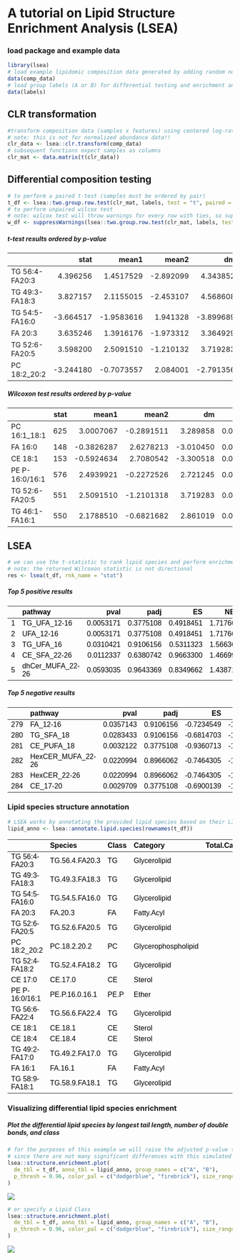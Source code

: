 A tutorial on Lipid Structure Enrichment Analysis (LSEA)
================

### load package and example data

``` r
library(lsea)
# load example lipidomic composition data generated by adding random noise to real data
data(comp_data)
# load group labels (A or B) for differential testing and enrichment analysis
data(labels)
```

## CLR transformation

``` r
#transform composition data (samples x features) using centered log-ratio transformation
# note: this is not for normalized abundance data!!
clr_data <- lsea::clr.transform(comp_data)
# subsequent functions expect samples as columns
clr_mat <- data.matrix(t(clr_data))
```

## Differential composition testing

``` r
# to perform a paired t-test (samples must be ordered by pair)
t_df <- lsea::two.group.row.test(clr_mat, labels, test = "t", paired = TRUE)
# to perform unpaired wilcox test
# note: wilcox test will throw warnings for every row with ties, so suppress those warnings
w_df <- suppressWarnings(lsea::two.group.row.test(clr_mat, labels, test = "w", paired = FALSE))
```

##### t-test results ordered by p-value

|                |      stat |      mean1 |     mean2 |        dm |    pvalue |      padj |
|:---------------|----------:|-----------:|----------:|----------:|----------:|----------:|
| TG 56:4-FA20:3 |  4.396256 |  1.4517529 | -2.892099 |  4.343852 | 0.0001654 | 0.1476720 |
| TG 49:3-FA18:3 |  3.827157 |  2.1155015 | -2.453107 |  4.568608 | 0.0007326 | 0.2358636 |
| TG 54:5-FA16:0 | -3.664517 | -1.9583616 |  1.941328 | -3.899689 | 0.0011143 | 0.2358636 |
| FA 20:3        |  3.635246 |  1.3916176 | -1.973312 |  3.364929 | 0.0012011 | 0.2358636 |
| TG 52:6-FA20:5 |  3.598200 |  2.5091510 | -1.210132 |  3.719283 | 0.0013206 | 0.2358636 |
| PC 18:2_20:2   | -3.244180 | -0.7073557 |  2.084001 | -2.791356 | 0.0032283 | 0.4616506 |

##### Wilcoxon test results ordered by p-value

|                | stat |      mean1 |      mean2 |        dm |    pvalue |      padj |
|:---------------|-----:|-----------:|-----------:|----------:|----------:|----------:|
| PC 16:1_18:1   |  625 |  3.0007067 | -0.2891511 |  3.289858 | 0.0000017 | 0.0015611 |
| FA 16:0        |  148 | -0.3826287 |  2.6278213 | -3.010450 | 0.0001078 | 0.0358698 |
| CE 18:1        |  153 | -0.5924634 |  2.7080542 | -3.300518 | 0.0001607 | 0.0358698 |
| PE P-16:0/16:1 |  576 |  2.4939921 | -0.2272526 |  2.721245 | 0.0001607 | 0.0358698 |
| TG 52:6-FA20:5 |  551 |  2.5091510 | -1.2101318 |  3.719283 | 0.0009932 | 0.1446534 |
| TG 46:1-FA16:1 |  550 |  2.1788510 | -0.6821682 |  2.861019 | 0.0010621 | 0.1446534 |

## LSEA

``` r
# we can use the t-statistic to rank lipid species and perform enrichment analysis using the GSEA algorithm
# note: the returned Wilcoxon statistic is not directional
res <- lsea(t_df, rnk_name = "stat")
```

##### Top 5 positive results

<table class=" lightable-material lightable-striped" style="color: black; font-family: &quot;Source Sans Pro&quot;, helvetica, sans-serif; margin-left: auto; margin-right: auto;">
<thead>
<tr>
<th style="text-align:left;">
</th>
<th style="text-align:left;">
pathway
</th>
<th style="text-align:right;">
pval
</th>
<th style="text-align:right;">
padj
</th>
<th style="text-align:right;">
ES
</th>
<th style="text-align:right;">
NES
</th>
</tr>
</thead>
<tbody>
<tr>
<td style="text-align:left;">
1
</td>
<td style="text-align:left;">
TG_UFA_12-16
</td>
<td style="text-align:right;">
0.0053171
</td>
<td style="text-align:right;">
0.3775108
</td>
<td style="text-align:right;">
0.4918451
</td>
<td style="text-align:right;">
1.717660
</td>
</tr>
<tr>
<td style="text-align:left;">
2
</td>
<td style="text-align:left;">
UFA_12-16
</td>
<td style="text-align:right;">
0.0053171
</td>
<td style="text-align:right;">
0.3775108
</td>
<td style="text-align:right;">
0.4918451
</td>
<td style="text-align:right;">
1.717660
</td>
</tr>
<tr>
<td style="text-align:left;">
3
</td>
<td style="text-align:left;">
TG_UFA_16
</td>
<td style="text-align:right;">
0.0310421
</td>
<td style="text-align:right;">
0.9106156
</td>
<td style="text-align:right;">
0.5311323
</td>
<td style="text-align:right;">
1.566362
</td>
</tr>
<tr>
<td style="text-align:left;">
4
</td>
<td style="text-align:left;">
CE_SFA_22-26
</td>
<td style="text-align:right;">
0.0112337
</td>
<td style="text-align:right;">
0.6380742
</td>
<td style="text-align:right;">
0.9663300
</td>
<td style="text-align:right;">
1.466998
</td>
</tr>
<tr>
<td style="text-align:left;">
5
</td>
<td style="text-align:left;">
dhCer_MUFA_22-26
</td>
<td style="text-align:right;">
0.0593035
</td>
<td style="text-align:right;">
0.9643369
</td>
<td style="text-align:right;">
0.8349662
</td>
<td style="text-align:right;">
1.438718
</td>
</tr>
</tbody>
</table>

##### Top 5 negative results

<table class=" lightable-material lightable-striped" style="color: black; font-family: &quot;Source Sans Pro&quot;, helvetica, sans-serif; margin-left: auto; margin-right: auto;">
<thead>
<tr>
<th style="text-align:left;">
</th>
<th style="text-align:left;">
pathway
</th>
<th style="text-align:right;">
pval
</th>
<th style="text-align:right;">
padj
</th>
<th style="text-align:right;">
ES
</th>
<th style="text-align:right;">
NES
</th>
</tr>
</thead>
<tbody>
<tr>
<td style="text-align:left;">
279
</td>
<td style="text-align:left;">
FA_12-16
</td>
<td style="text-align:right;">
0.0357143
</td>
<td style="text-align:right;">
0.9106156
</td>
<td style="text-align:right;">
-0.7234549
</td>
<td style="text-align:right;">
-1.554069
</td>
</tr>
<tr>
<td style="text-align:left;">
280
</td>
<td style="text-align:left;">
TG_SFA_18
</td>
<td style="text-align:right;">
0.0283433
</td>
<td style="text-align:right;">
0.9106156
</td>
<td style="text-align:right;">
-0.6814703
</td>
<td style="text-align:right;">
-1.600249
</td>
</tr>
<tr>
<td style="text-align:left;">
281
</td>
<td style="text-align:left;">
CE_PUFA_18
</td>
<td style="text-align:right;">
0.0032122
</td>
<td style="text-align:right;">
0.3775108
</td>
<td style="text-align:right;">
-0.9360713
</td>
<td style="text-align:right;">
-1.602375
</td>
</tr>
<tr>
<td style="text-align:left;">
282
</td>
<td style="text-align:left;">
HexCER_MUFA_22-26
</td>
<td style="text-align:right;">
0.0220994
</td>
<td style="text-align:right;">
0.8966062
</td>
<td style="text-align:right;">
-0.7464305
</td>
<td style="text-align:right;">
-1.603423
</td>
</tr>
<tr>
<td style="text-align:left;">
283
</td>
<td style="text-align:left;">
HexCER_22-26
</td>
<td style="text-align:right;">
0.0220994
</td>
<td style="text-align:right;">
0.8966062
</td>
<td style="text-align:right;">
-0.7464305
</td>
<td style="text-align:right;">
-1.603423
</td>
</tr>
<tr>
<td style="text-align:left;">
284
</td>
<td style="text-align:left;">
CE_17-20
</td>
<td style="text-align:right;">
0.0029709
</td>
<td style="text-align:right;">
0.3775108
</td>
<td style="text-align:right;">
-0.6900139
</td>
<td style="text-align:right;">
-1.845651
</td>
</tr>
</tbody>
</table>

### Lipid species structure annotation

``` r
# LSEA works by annotating the provided lipid species based on their LIPIDMAPS-style name
lipid_anno <- lsea::annotate.lipid.species(rownames(t_df))
```

<table class=" lightable-material lightable-striped" style="color: black; font-family: &quot;Source Sans Pro&quot;, helvetica, sans-serif; margin-left: auto; margin-right: auto;">
<thead>
<tr>
<th style="text-align:left;">
</th>
<th style="text-align:left;">
Species
</th>
<th style="text-align:left;">
Class
</th>
<th style="text-align:left;">
Category
</th>
<th style="text-align:right;">
Total.Carbons
</th>
<th style="text-align:right;">
Longest.Tail
</th>
<th style="text-align:right;">
Total.DBs
</th>
<th style="text-align:left;">
Saturation
</th>
<th style="text-align:left;">
Chain
</th>
</tr>
</thead>
<tbody>
<tr>
<td style="text-align:left;">
TG 56:4-FA20:3
</td>
<td style="text-align:left;">
TG.56.4.FA20.3
</td>
<td style="text-align:left;">
TG
</td>
<td style="text-align:left;">
Glycerolipid
</td>
<td style="text-align:right;">
56
</td>
<td style="text-align:right;">
20
</td>
<td style="text-align:right;">
4
</td>
<td style="text-align:left;">
PUFA
</td>
<td style="text-align:left;">
LCFA
</td>
</tr>
<tr>
<td style="text-align:left;">
TG 49:3-FA18:3
</td>
<td style="text-align:left;">
TG.49.3.FA18.3
</td>
<td style="text-align:left;">
TG
</td>
<td style="text-align:left;">
Glycerolipid
</td>
<td style="text-align:right;">
49
</td>
<td style="text-align:right;">
18
</td>
<td style="text-align:right;">
3
</td>
<td style="text-align:left;">
PUFA
</td>
<td style="text-align:left;">
LCFA
</td>
</tr>
<tr>
<td style="text-align:left;">
TG 54:5-FA16:0
</td>
<td style="text-align:left;">
TG.54.5.FA16.0
</td>
<td style="text-align:left;">
TG
</td>
<td style="text-align:left;">
Glycerolipid
</td>
<td style="text-align:right;">
54
</td>
<td style="text-align:right;">
16
</td>
<td style="text-align:right;">
5
</td>
<td style="text-align:left;">
PUFA
</td>
<td style="text-align:left;">
LCFA
</td>
</tr>
<tr>
<td style="text-align:left;">
FA 20:3
</td>
<td style="text-align:left;">
FA.20.3
</td>
<td style="text-align:left;">
FA
</td>
<td style="text-align:left;">
Fatty.Acyl
</td>
<td style="text-align:right;">
20
</td>
<td style="text-align:right;">
20
</td>
<td style="text-align:right;">
3
</td>
<td style="text-align:left;">
PUFA
</td>
<td style="text-align:left;">
LCFA
</td>
</tr>
<tr>
<td style="text-align:left;">
TG 52:6-FA20:5
</td>
<td style="text-align:left;">
TG.52.6.FA20.5
</td>
<td style="text-align:left;">
TG
</td>
<td style="text-align:left;">
Glycerolipid
</td>
<td style="text-align:right;">
52
</td>
<td style="text-align:right;">
20
</td>
<td style="text-align:right;">
6
</td>
<td style="text-align:left;">
PUFA
</td>
<td style="text-align:left;">
LCFA
</td>
</tr>
<tr>
<td style="text-align:left;">
PC 18:2_20:2
</td>
<td style="text-align:left;">
PC.18.2.20.2
</td>
<td style="text-align:left;">
PC
</td>
<td style="text-align:left;">
Glycerophospholipid
</td>
<td style="text-align:right;">
38
</td>
<td style="text-align:right;">
20
</td>
<td style="text-align:right;">
4
</td>
<td style="text-align:left;">
PUFA
</td>
<td style="text-align:left;">
LCFA
</td>
</tr>
<tr>
<td style="text-align:left;">
TG 52:4-FA18:2
</td>
<td style="text-align:left;">
TG.52.4.FA18.2
</td>
<td style="text-align:left;">
TG
</td>
<td style="text-align:left;">
Glycerolipid
</td>
<td style="text-align:right;">
52
</td>
<td style="text-align:right;">
18
</td>
<td style="text-align:right;">
4
</td>
<td style="text-align:left;">
PUFA
</td>
<td style="text-align:left;">
LCFA
</td>
</tr>
<tr>
<td style="text-align:left;">
CE 17:0
</td>
<td style="text-align:left;">
CE.17.0
</td>
<td style="text-align:left;">
CE
</td>
<td style="text-align:left;">
Sterol
</td>
<td style="text-align:right;">
17
</td>
<td style="text-align:right;">
17
</td>
<td style="text-align:right;">
0
</td>
<td style="text-align:left;">
SFA
</td>
<td style="text-align:left;">
LCFA
</td>
</tr>
<tr>
<td style="text-align:left;">
PE P-16:0/16:1
</td>
<td style="text-align:left;">
PE.P.16.0.16.1
</td>
<td style="text-align:left;">
PE.P
</td>
<td style="text-align:left;">
Ether
</td>
<td style="text-align:right;">
32
</td>
<td style="text-align:right;">
16
</td>
<td style="text-align:right;">
1
</td>
<td style="text-align:left;">
MUFA
</td>
<td style="text-align:left;">
LCFA
</td>
</tr>
<tr>
<td style="text-align:left;">
TG 56:6-FA22:4
</td>
<td style="text-align:left;">
TG.56.6.FA22.4
</td>
<td style="text-align:left;">
TG
</td>
<td style="text-align:left;">
Glycerolipid
</td>
<td style="text-align:right;">
56
</td>
<td style="text-align:right;">
22
</td>
<td style="text-align:right;">
6
</td>
<td style="text-align:left;">
PUFA
</td>
<td style="text-align:left;">
VLCFA
</td>
</tr>
<tr>
<td style="text-align:left;">
CE 18:1
</td>
<td style="text-align:left;">
CE.18.1
</td>
<td style="text-align:left;">
CE
</td>
<td style="text-align:left;">
Sterol
</td>
<td style="text-align:right;">
18
</td>
<td style="text-align:right;">
18
</td>
<td style="text-align:right;">
1
</td>
<td style="text-align:left;">
MUFA
</td>
<td style="text-align:left;">
LCFA
</td>
</tr>
<tr>
<td style="text-align:left;">
CE 18:4
</td>
<td style="text-align:left;">
CE.18.4
</td>
<td style="text-align:left;">
CE
</td>
<td style="text-align:left;">
Sterol
</td>
<td style="text-align:right;">
18
</td>
<td style="text-align:right;">
18
</td>
<td style="text-align:right;">
4
</td>
<td style="text-align:left;">
PUFA
</td>
<td style="text-align:left;">
LCFA
</td>
</tr>
<tr>
<td style="text-align:left;">
TG 49:2-FA17:0
</td>
<td style="text-align:left;">
TG.49.2.FA17.0
</td>
<td style="text-align:left;">
TG
</td>
<td style="text-align:left;">
Glycerolipid
</td>
<td style="text-align:right;">
49
</td>
<td style="text-align:right;">
17
</td>
<td style="text-align:right;">
2
</td>
<td style="text-align:left;">
UFA
</td>
<td style="text-align:left;">
LCFA
</td>
</tr>
<tr>
<td style="text-align:left;">
FA 16:1
</td>
<td style="text-align:left;">
FA.16.1
</td>
<td style="text-align:left;">
FA
</td>
<td style="text-align:left;">
Fatty.Acyl
</td>
<td style="text-align:right;">
16
</td>
<td style="text-align:right;">
16
</td>
<td style="text-align:right;">
1
</td>
<td style="text-align:left;">
MUFA
</td>
<td style="text-align:left;">
LCFA
</td>
</tr>
<tr>
<td style="text-align:left;">
TG 58:9-FA18:1
</td>
<td style="text-align:left;">
TG.58.9.FA18.1
</td>
<td style="text-align:left;">
TG
</td>
<td style="text-align:left;">
Glycerolipid
</td>
<td style="text-align:right;">
58
</td>
<td style="text-align:right;">
18
</td>
<td style="text-align:right;">
9
</td>
<td style="text-align:left;">
PUFA
</td>
<td style="text-align:left;">
LCFA
</td>
</tr>
</tbody>
</table>

### Visualizing differential lipid species enrichment

##### Plot the differential lipid species by longest tail length, number of double bonds, and class

``` r
# for the purposes of this example we will raise the adjusted p-value threshold
# since there are not many significant differences with this simulated data
lsea::structure.enrichment.plot(
  de_tbl = t_df, anno_tbl = lipid_anno, group_names = c("A", "B"),
  p_thresh = 0.96, color_pal = c("dodgerblue", "firebrick"), size_range = c(0.25, 2.5),
)
```

![](index_files/figure-gfm/unnamed-chunk-12-1.png)<!-- -->

``` r
# or specify a Lipid Class
lsea::structure.enrichment.plot(
  de_tbl = t_df, anno_tbl = lipid_anno, group_names = c("A", "B"),
  p_thresh = 0.96, color_pal = c("dodgerblue", "firebrick"), size_range = c(0.25, 2.5), class = "TG"
)
```

![](index_files/figure-gfm/unnamed-chunk-13-1.png)<!-- -->
